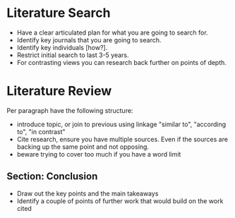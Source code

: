 # Literature Search

* Have a clear articulated plan for what you are going to search for.  
* Identify key journals that you are going to search.
* Identify key individuals [how?].
* Restrict initial search to last 3-5 years.  
* For contrasting views you can research back further on points of depth.

# Literature Review

Per paragraph have the following structure:
* introduce topic, or join to previous using linkage "similar to", "according to", "in contrast"
* Cite research, ensure you have multiple sources.  Even if the sources are backing up the same point and not opposing.
* beware trying to cover too much if you have a word limit

## Section: Conclusion

* Draw out the key points and the main takeaways
* Identify a couple of points of further work that would build on the work cited
